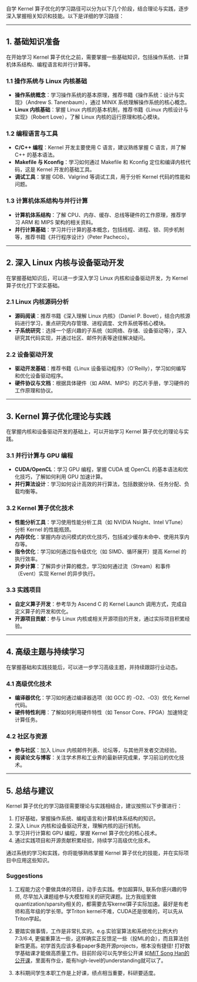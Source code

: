 自学 Kernel 算子优化的学习路径可以分为以下几个阶段，结合理论与实践，逐步深入掌握相关知识和技能。以下是详细的学习路径：

---

## 1. **基础知识准备**

在开始学习 Kernel 算子优化之前，需要掌握一些基础知识，包括操作系统、计算机体系结构、编程语言和并行计算等。

### 1.1 操作系统与 Linux 内核基础

- **操作系统概念**：学习操作系统的基本原理，推荐书籍《操作系统：设计与实现》（Andrew S. Tanenbaum），通过 MINIX 系统理解操作系统的核心概念。
- **Linux 内核基础**：掌握 Linux 内核的基本机制，推荐书籍《Linux 内核设计与实现》（Robert Love），了解 Linux 内核的运行原理和核心模块。

### 1.2 编程语言与工具

- **C/C++ 编程**：Kernel 开发主要使用 C 语言，建议熟练掌握 C 语言，并了解 C++ 的基本语法。
- **Makefile 与 Kconfig**：学习如何通过 Makefile 和 Kconfig 定位和编译内核代码，这是 Kernel 开发的基础工具。
- **调试工具**：掌握 GDB、Valgrind 等调试工具，用于分析 Kernel 代码的性能和问题。

### 1.3 计算机体系结构与并行计算

- **计算机体系结构**：了解 CPU、内存、缓存、总线等硬件的工作原理，推荐学习 ARM 和 MIPS 架构的相关资料。
- **并行计算基础**：学习并行计算的基本概念，包括线程、进程、锁、同步机制等，推荐书籍《并行程序设计》（Peter Pacheco）。

---

## 2. **深入 Linux 内核与设备驱动开发**

在掌握基础知识后，可以进一步深入学习 Linux 内核和设备驱动开发，为 Kernel 算子优化打下坚实基础。

### 2.1 Linux 内核源码分析

- **源码阅读**：推荐书籍《深入理解 Linux 内核》（Daniel P. Bovet），结合内核源码进行学习，重点研究内存管理、进程调度、文件系统等核心模块。
- **子系统研究**：选择一个感兴趣的子系统（如网络、存储、设备驱动等），深入研究其代码实现，并通过社区、邮件列表等途径解决疑问。

### 2.2 设备驱动开发

- **驱动开发基础**：推荐书籍《Linux 设备驱动程序》（O'Reilly），学习如何编写和优化设备驱动程序。
- **硬件协议与文档**：根据具体硬件（如 ARM、MIPS）的芯片手册，学习硬件的工作原理和协议。

---

## 3. **Kernel 算子优化理论与实践**

在掌握内核和设备驱动开发的基础上，可以开始学习 Kernel 算子优化的理论与实践。

### 3.1 并行计算与 GPU 编程

- **CUDA/OpenCL**：学习 GPU 编程，掌握 CUDA 或 OpenCL 的基本语法和优化技巧，了解如何利用 GPU 加速计算。
- **并行算法设计**：学习如何设计高效的并行算法，包括数据分块、任务分配、负载均衡等。

### 3.2 Kernel 算子优化技术

- **性能分析工具**：学习使用性能分析工具（如 NVIDIA Nsight、Intel VTune）分析 Kernel 的性能瓶颈。
- **内存优化**：掌握内存访问模式的优化技巧，包括减少缓存未命中、使用共享内存等。
- **指令优化**：学习如何通过指令级优化（如 SIMD、循环展开）提高 Kernel 的执行效率。
- **异步计算**：了解异步计算的概念，学习如何通过流（Stream）和事件（Event）实现 Kernel 的异步执行。

### 3.3 实践项目

- **自定义算子开发**：参考华为 Ascend C 的 Kernel Launch 调用方式，完成自定义算子的开发和优化。
- **开源项目贡献**：参与 Linux 内核或相关开源项目的开发，通过实际项目积累经验。

---

## 4. **高级主题与持续学习**

在掌握基础和实践技能后，可以进一步学习高级主题，并持续跟踪行业动态。

### 4.1 高级优化技术

- **编译器优化**：学习如何通过编译器选项（如 GCC 的 -O2、-O3）优化 Kernel 代码。
- **硬件特性利用**：了解如何利用硬件特性（如 Tensor Core、FPGA）加速特定计算任务。

### 4.2 社区与资源

- **参与社区**：加入 Linux 内核邮件列表、论坛等，与其他开发者交流经验。
- **阅读论文与博客**：关注学术界和工业界的最新研究成果，学习前沿的优化技术。

---

## 5. **总结与建议**

Kernel 算子优化的学习路径需要理论与实践相结合，建议按照以下步骤进行：

1. 打好基础，掌握操作系统、编程语言和计算机体系结构的知识。
2. 深入 Linux 内核和设备驱动开发，理解内核的运行机制。
3. 学习并行计算和 GPU 编程，掌握 Kernel 算子优化的核心技术。
4. 通过实践项目和开源贡献积累经验，持续学习高级优化技术。

通过系统的学习和实践，你将能够熟练掌握 Kernel 算子优化的技能，并在实际项目中应用这些知识。

### Suggestions

1. 工程能力这个要做具体的项目，动手去实践。参加超算队, 联系你感兴趣的导师, 尽早加入课题组参与大模型相关的研究课题。比方我组里做quantization/sparsity相关的，都需要去写kernel算子实际加速。最好是有老师和高年级的学长带。学Triton kernel不难，CUDA还是很难的，可以先从Triton学起。

2. 要踏实做事情，工作是非常扎实的。e.g.实验室算法和系统优化比例大约7:3/6:4, 更偏重算法一些，这样确实正反馈足一些（投ML的会），而且算法创新性更高。初学首先应该多看paper多跑开源projects，根本没有捷径! 打好数学基础课才能做高质量工作。目前阶段可以先学些公开课 如[MIT Song Han的公开课](https://hanlab.mit.edu/courses/2024-fall-65940)，里面有作业，能有high-level的understanding就可以了。

3. 本科期间学生本职工作是上好课，绩点相当重要，科研要适度。
